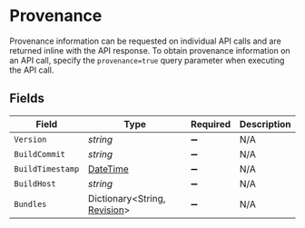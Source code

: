 # Provenance

Provenance information can be requested on individual API calls and are returned inline with the API response. To obtain provenance information on an API call, specify the `provenance=true` query parameter when executing the API call.


## Fields

| Field                                                                                 | Type                                                                                  | Required                                                                              | Description                                                                           |
| ------------------------------------------------------------------------------------- | ------------------------------------------------------------------------------------- | ------------------------------------------------------------------------------------- | ------------------------------------------------------------------------------------- |
| `Version`                                                                             | *string*                                                                              | :heavy_minus_sign:                                                                    | N/A                                                                                   |
| `BuildCommit`                                                                         | *string*                                                                              | :heavy_minus_sign:                                                                    | N/A                                                                                   |
| `BuildTimestamp`                                                                      | [DateTime](https://learn.microsoft.com/en-us/dotnet/api/system.datetime?view=net-5.0) | :heavy_minus_sign:                                                                    | N/A                                                                                   |
| `BuildHost`                                                                           | *string*                                                                              | :heavy_minus_sign:                                                                    | N/A                                                                                   |
| `Bundles`                                                                             | Dictionary<String, [Revision](../../Models/Components/Revision.md)>                   | :heavy_minus_sign:                                                                    | N/A                                                                                   |